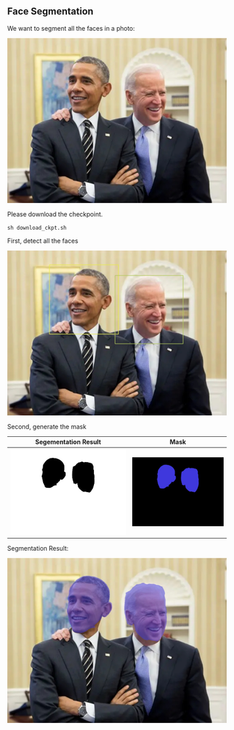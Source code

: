 ## Face Segmentation

We want to segment all the faces in a photo:

![](./images/Presidents.jpg)

Please download the checkpoint.

```
sh download_ckpt.sh
```

First, detect all the faces

![](./images/det_image.jpg)

Second, generate the mask

|Segementation Result | Mask |
|-|-|
|![](./images/seg_result.jpg)|![](./images/mask.jpg)|

Segmentation Result:

![](./images/mask_image.jpg)
